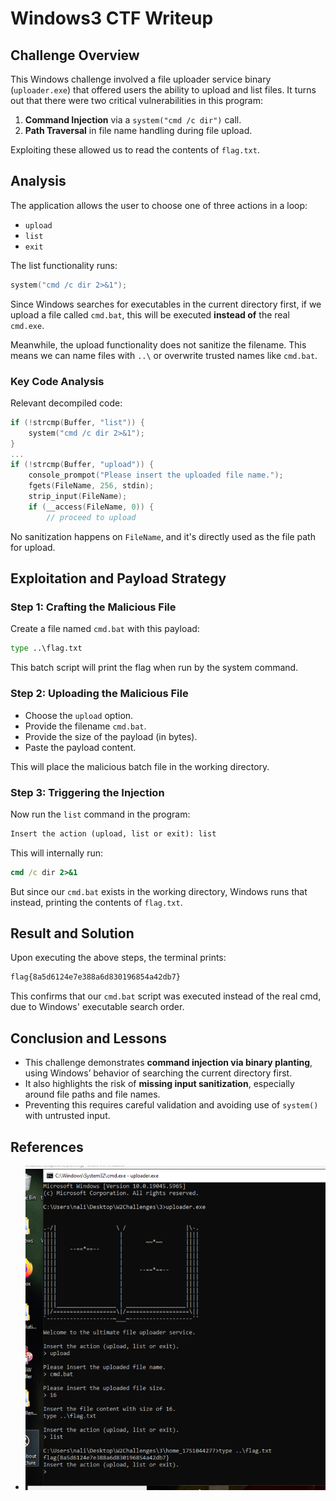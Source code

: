 # Windows3 CTF Writeup

## Challenge Overview

This Windows challenge involved a file uploader service binary (`uploader.exe`) that offered users the ability to upload and list files. It turns out that there were two critical vulnerabilities in this program:

1. **Command Injection** via a `system("cmd /c dir")` call.
2. **Path Traversal** in file name handling during file upload.

Exploiting these allowed us to read the contents of `flag.txt`.

## Analysis

The application allows the user to choose one of three actions in a loop:
- `upload`
- `list`
- `exit`

The list functionality runs:
```c
system("cmd /c dir 2>&1");
```

Since Windows searches for executables in the current directory first, if we upload a file called `cmd.bat`, this will be executed **instead of** the real `cmd.exe`.

Meanwhile, the upload functionality does not sanitize the filename. This means we can name files with `..\` or overwrite trusted names like `cmd.bat`.

### Key Code Analysis

Relevant decompiled code:
```c
if (!strcmp(Buffer, "list")) {
    system("cmd /c dir 2>&1");
}
...
if (!strcmp(Buffer, "upload")) {
    console_prompot("Please insert the uploaded file name.");
    fgets(FileName, 256, stdin);
    strip_input(FileName);
    if (__access(FileName, 0)) {
        // proceed to upload
```

No sanitization happens on `FileName`, and it's directly used as the file path for upload.

## Exploitation and Payload Strategy

### Step 1: Crafting the Malicious File
Create a file named `cmd.bat` with this payload:
```bat
type ..\flag.txt
```
This batch script will print the flag when run by the system command.

### Step 2: Uploading the Malicious File
- Choose the `upload` option.
- Provide the filename `cmd.bat`.
- Provide the size of the payload (in bytes).
- Paste the payload content.

This will place the malicious batch file in the working directory.

### Step 3: Triggering the Injection
Now run the `list` command in the program:
```txt
Insert the action (upload, list or exit): list
```
This will internally run:
```cmd
cmd /c dir 2>&1
```
But since our `cmd.bat` exists in the working directory, Windows runs that instead, printing the contents of `flag.txt`.

## Result and Solution

Upon executing the above steps, the terminal prints:
```txt
flag{8a5d6124e7e388a6d830196854a42db7}
```
This confirms that our `cmd.bat` script was executed instead of the real cmd, due to Windows' executable search order.

## Conclusion and Lessons

- This challenge demonstrates **command injection via binary planting**, using Windows’ behavior of searching the current directory first.
- It also highlights the risk of **missing input sanitization**, especially around file paths and file names.
- Preventing this requires careful validation and avoiding use of `system()` with untrusted input.

## References

- ![alt text](/img/image-18.png)
